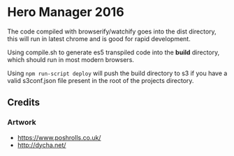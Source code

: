 # Hero Manager 2016

The code compiled with browserify/watchify goes into the dist directory, this
will run in latest chrome and is good for rapid development.

Using compile.sh to generate es5 transpiled code into the **build** directory,
which should run in most modern browsers.

Using `npm run-script deploy` will push the build directory to s3  if you have
a valid s3conf.json file present in the root of the projects directory.

## Credits

### Artwork

- https://www.poshrolls.co.uk/
- http://dycha.net/
